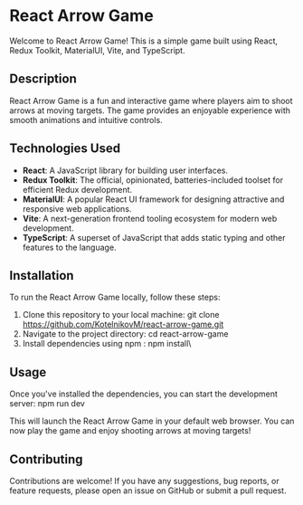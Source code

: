 # React Arrow Game

Welcome to React Arrow Game! This is a simple game built using React, Redux Toolkit, MaterialUI, Vite, and TypeScript.

## Description

React Arrow Game is a fun and interactive game where players aim to shoot arrows at moving targets. The game provides an enjoyable experience with smooth animations and intuitive controls.

## Technologies Used

- **React**: A JavaScript library for building user interfaces.
- **Redux Toolkit**: The official, opinionated, batteries-included toolset for efficient Redux development.
- **MaterialUI**: A popular React UI framework for designing attractive and responsive web applications.
- **Vite**: A next-generation frontend tooling ecosystem for modern web development.
- **TypeScript**: A superset of JavaScript that adds static typing and other features to the language.

## Installation

To run the React Arrow Game locally, follow these steps:

1. Clone this repository to your local machine: git clone https://github.com/KotelnikovM/react-arrow-game.git
2. Navigate to the project directory: cd react-arrow-game
3. Install dependencies using npm : npm install\

## Usage

Once you've installed the dependencies, you can start the development server: npm run dev


This will launch the React Arrow Game in your default web browser. You can now play the game and enjoy shooting arrows at moving targets!

## Contributing

Contributions are welcome! If you have any suggestions, bug reports, or feature requests, please open an issue on GitHub or submit a pull request.





